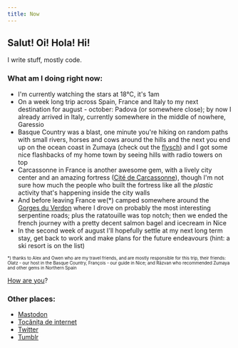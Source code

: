 ```yaml
---
title: Now
---
```


## Salut! Oi! Hola! Hi!

I write stuff, mostly code.

### What am I doing right **now**:

- I'm currently watching the stars at 18°C, it's 1am
- On a week long trip across Spain, France and Italy to my next destination for august - october: Padova (or somewhere close); by now I already arrived in Italy, currently somewhere in the middle of nowhere, Garessio
- Basque Country was a blast, one minute you're hiking on random paths with small rivers, horses and cows around the hills and the next you end up on the ocean coast in Zumaya (check out the [flysch](https://www.google.com/search?q=zumaya+flysch&tbm=isch)) and I got some nice flashbacks of my home town by seeing hills with radio towers on top
- Carcassonne in France is another awesome gem, with a lively city center and an amazing fortress ([Cité de Carcassonne](https://en.wikipedia.org/wiki/Carcassonne#/media/File:1_carcassonne_aerial_2016.jpg)), though I'm not sure how much the people who built the fortress like all the _plastic_ activity that's happening inside the city walls
- And before leaving France we(*) camped somewhere around the [Gorges du Verdon](https://en.wikipedia.org/wiki/Verdon_Gorge#/media/File:Verdon_Trescaire.jpg) where I drove on probably the most interesting serpentine roads; plus the ratatouille was top notch; then we ended the french journey with a pretty decent salmon bagel and icecream in Nice
- In the second week of august I'll hopefully settle at my next long term stay, get back to work and make plans for the future endeavours (hint: a ski resort is on the list)

<sub><sup>*) thanks to Alex and Owen who are my travel friends, and are mostly responsible for this trip, their friends: Olatz - our host in the Basque Country, François - our guide in Nice; and Răzvan who recommended Zumaya and other gems in Northern Spain</sup></sub>

[How are you](mailto:vlad@nsu.ro?subject=Hey%2C%20I%20am%20...)?

### Other places:
- <a rel="me" href="https://mastodon.green/@vlad">Mastodon</a>
- [Tocănița de internet](https://tocanita.substack.com/)
- [Twitter](https://twitter.com/owltakestime/)
- [Tumblr](https://owltakestime.tumblr.com/)

